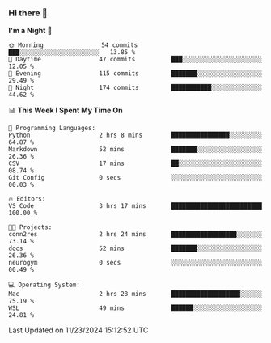 ### Hi there 👋

<!--
**ALiersEL/ALiersEL** is a ✨ _special_ ✨ repository because its `README.md` (this file) appears on your GitHub profile.

Here are some ideas to get you started:

- 🔭 I’m currently working on ...
- 🌱 I’m currently learning ...
- 👯 I’m looking to collaborate on ...
- 🤔 I’m looking for help with ...
- 💬 Ask me about ...
- 📫 How to reach me: ...
- 😄 Pronouns: ...
- ⚡ Fun fact: ...
-->

<!--START_SECTION:waka-->
**I'm a Night 🦉** 

```text
🌞 Morning                54 commits          ███░░░░░░░░░░░░░░░░░░░░░░   13.85 % 
🌆 Daytime                47 commits          ███░░░░░░░░░░░░░░░░░░░░░░   12.05 % 
🌃 Evening                115 commits         ███████░░░░░░░░░░░░░░░░░░   29.49 % 
🌙 Night                  174 commits         ███████████░░░░░░░░░░░░░░   44.62 % 
```


📊 **This Week I Spent My Time On** 

```text
💬 Programming Languages: 
Python                   2 hrs 8 mins        ████████████████░░░░░░░░░   64.87 % 
Markdown                 52 mins             ███████░░░░░░░░░░░░░░░░░░   26.36 % 
CSV                      17 mins             ██░░░░░░░░░░░░░░░░░░░░░░░   08.74 % 
Git Config               0 secs              ░░░░░░░░░░░░░░░░░░░░░░░░░   00.03 % 

🔥 Editors: 
VS Code                  3 hrs 17 mins       █████████████████████████   100.00 % 

🐱‍💻 Projects: 
conn2res                 2 hrs 24 mins       ██████████████████░░░░░░░   73.14 % 
docs                     52 mins             ███████░░░░░░░░░░░░░░░░░░   26.36 % 
neurogym                 0 secs              ░░░░░░░░░░░░░░░░░░░░░░░░░   00.49 % 

💻 Operating System: 
Mac                      2 hrs 28 mins       ███████████████████░░░░░░   75.19 % 
WSL                      49 mins             ██████░░░░░░░░░░░░░░░░░░░   24.81 % 
```


 Last Updated on 11/23/2024 15:12:52 UTC
<!--END_SECTION:waka-->
